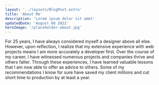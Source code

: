 ```yaml
---
layout: '../layouts/BlogPost.astro'
title: 'About Me'
description: 'Lorem ipsum dolor sit amet'
updatedDate: 'August 08 2022'
heroImage: '/placeholder-about.jpg'
---
```


For 25 years, I have always considered myself a designer above all else. However, upon reflection, I realize that my extensive experience with web projects means I am more accurately a developer first. Over the course of my career, I have witnessed numerous projects and companies thrive and others falter. Through these experiences, I have learned valuable lessons that I am now able to offer as advice to others. Some of my recommendations I know for sure have saved my client millions and cut short time to production by at least a year.
